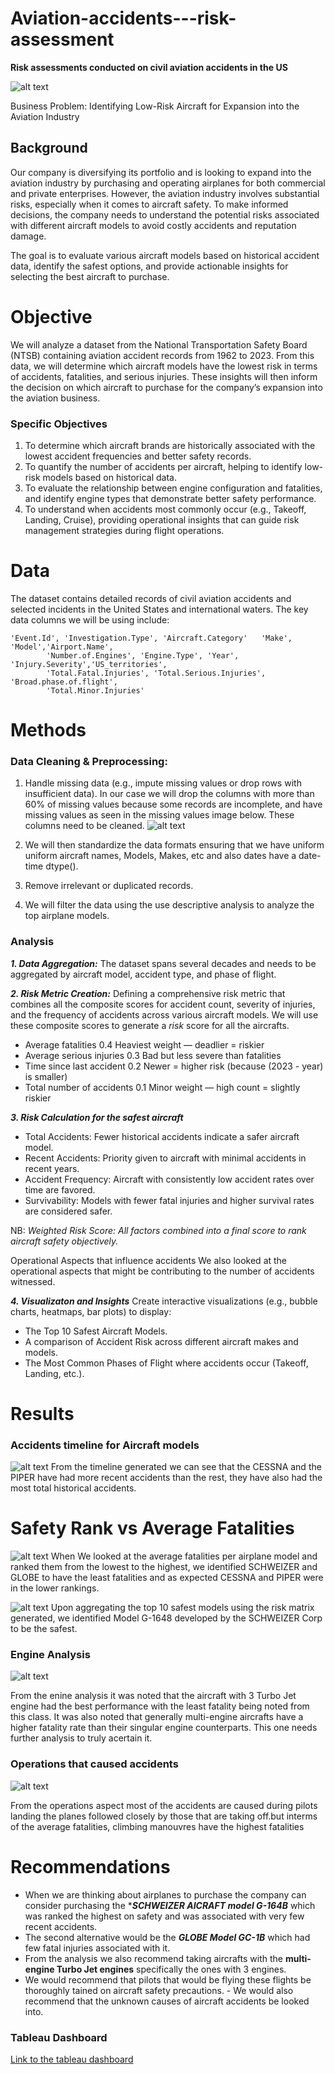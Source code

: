 # Aviation-accidents---risk-assessment
**Risk assessments conducted on civil aviation accidents in the US**

![alt text](images/Airplane_crash.png)

Business Problem: Identifying Low-Risk Aircraft for Expansion into the Aviation Industry
## Background
Our company is diversifying its portfolio and is looking to expand into the aviation industry by purchasing and operating airplanes for both commercial and private enterprises. However, the aviation industry involves substantial risks, especially when it comes to aircraft safety. To make informed decisions, the company needs to understand the potential risks associated with different aircraft models to avoid costly accidents and reputation damage.

The goal is to evaluate various aircraft models based on historical accident data, identify the safest options, and provide actionable insights for selecting the best aircraft to purchase.

# Objective
We will analyze a dataset from the National Transportation Safety Board (NTSB) containing aviation accident records from 1962 to 2023. From this data, we will determine which aircraft models have the lowest risk in terms of accidents, fatalities, and serious injuries. These insights will then inform the decision on which aircraft to purchase for the company’s expansion into the aviation business.

### Specific Objectives
1. To determine which aircraft brands are historically associated with the lowest accident frequencies and better safety records.
2. To quantify the number of accidents per aircraft, helping to identify low-risk models based on historical data.
3. To evaluate the relationship between engine configuration and fatalities, and identify engine types that demonstrate better safety performance.
4. To understand when accidents most commonly occur (e.g., Takeoff, Landing, Cruise), providing operational insights that can guide risk management strategies during flight operations.

# Data
The dataset contains detailed records of civil aviation accidents and selected incidents in the United States and international waters. The key data columns we will be using include:
```
'Event.Id', 'Investigation.Type', 'Aircraft.Category'   'Make', 'Model','Airport.Name',
        'Number.of.Engines', 'Engine.Type', 'Year', 'Injury.Severity','US_territories',
        'Total.Fatal.Injuries', 'Total.Serious.Injuries', 'Broad.phase.of.flight',
        'Total.Minor.Injuries'
```

# Methods
### Data Cleaning & Preprocessing:

1. Handle missing data (e.g., impute missing values or drop rows with insufficient data). In our case we will drop the columns with more than 60% of missing values because some records are incomplete, and have missing values as seen in the missing values image below. These columns need to be cleaned.
![alt text](<plots/Missing values.png>)

2. We will then standardize the data formats ensuring that we have uniform uniform aircraft names, Models, Makes, etc and also dates have a date-time dtype().

3. Remove irrelevant or duplicated records.
4. We will filter the data using the use descriptive analysis to analyze the top airplane models.

### Analysis


***1. Data Aggregation:*** The dataset spans several decades and needs to be aggregated by aircraft model, accident type, and phase of flight.

***2. Risk Metric Creation:*** Defining a comprehensive risk metric that combines all the composite scores for accident count, severity of injuries, and the frequency of accidents across various aircraft models.
We will use these composite scores to generate a *risk* score for all the aircrafts.
- Average fatalities	0.4	Heaviest weight — deadlier = riskier
- Average serious injuries	0.3	Bad but less severe than fatalities
- Time since last accident	0.2	Newer = higher risk (because (2023 - year) is smaller)
- Total number of accidents	0.1	Minor weight — high count = slightly riskier

***3. Risk Calculation for the safest aircraft***

- Total Accidents: Fewer historical accidents indicate a safer aircraft model.
- Recent Accidents: Priority given to aircraft with minimal accidents in recent years.
- Accident Frequency: Aircraft with consistently low accident rates over time are favored.
- Survivability: Models with fewer fatal injuries and higher survival rates are considered safer.

NB: _Weighted Risk Score: All factors combined into a final score to rank aircraft safety objectively._

Operational Aspects that influence accidents
We also looked at the operational aspects that might be contributing to the number of accidents witnessed.
  
***4. Visualizaton and Insights***
Create interactive visualizations (e.g., bubble charts, heatmaps, bar plots) to display:

- The Top 10 Safest Aircraft Models.
- A comparison of Accident Risk across different aircraft makes and models.
- The Most Common Phases of Flight where accidents occur (Takeoff, Landing, etc.).

# Results
### Accidents timeline for Aircraft models

![alt text](plots/Accidents_timeline.png)
From the timeline generated we can see that the CESSNA and the PIPER have had more recent accidents than the rest, they have also had the most total historical accidents.

# Safety Rank vs Average Fatalities
![alt text](plots/safety_rank_vs_fatalities.png)
When We looked at the average fatalities per airplane model and ranked them from the lowest to the highest, we identified SCHWEIZER and GLOBE to have the least fatalities and as expected CESSNA and PIPER were in the lower rankings.

![alt text](plots/top_10_safest_models.png)
Upon aggregating the top 10 safest models using the risk matrix generated, we identified Model G-1648 developed by the SCHWEIZER Corp to be the safest.

### Engine Analysis
![alt text](<plots/Fatalities by engine types.png>)

From the enine analysis it was noted that the aircraft with 3 Turbo Jet engine had the best performance with the least fatality being noted from this class. 
It was also noted that generally multi-engine aircrafts have a higher fatality rate than their singular engine counterparts. This one needs further analysis to truly acertain it.

### Operations that caused accidents
![alt text](plots/Accident_frequency_severity.png)

From the operations aspect most of the accidents are caused during pilots landing the planes followed closely by those that are taking off.but interms of the average fatalities, climbing manouvres have the highest fatalities

# Recommendations
- When we are thinking about airplanes to purchase the company can consider purchasing the ****SCHWEIZER AICRAFT model G-164B*** which was ranked the highest on safety and was associated with very few recent accidents.
- The second alternative would be the ***GLOBE Model GC-1B*** which had few fatal injuries associated with it.
- From the analysis we also recommend taking aircrafts with the ****multi-engine Turbo Jet engines**** specifically the ones with 3 engines.
- We would recommend that pilots that would be flying these flights be thoroughly tained on aircraft safety precautions. - We would also recommend that the unknown causes of aircraft accidents be looked into.

### Tableau Dashboard

[Link to the tableau dashboard
](https://public.tableau.com/views/Book1_17457908309590/Dashboard1?:language=en-US&publish=yes&:sid=&:redirect=auth&:display_count=n&:origin=viz_share_link)

